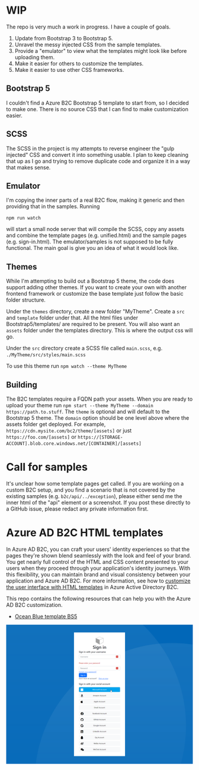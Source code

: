 # WIP

The repo is very much a work in progress. I have a couple of goals.

1. Update from Bootstrap 3 to Bootstrap 5.
2. Unravel the messy injected CSS from the sample templates.
3. Provide a "emulator" to view what the templates might look like before uploading them.
4. Make it easier for others to customize the templates.
5. Make it easier to use other CSS frameworks.

## Bootstrap 5
I couldn't find a Azure B2C Bootstrap 5 template to start from, so I decided to make one. 
There is no source CSS that I can find to make customization easier. 

## SCSS
The SCSS in the project is my attempts to reverse engineer the "gulp injected" CSS and convert it into something usable.
I plan to keep cleaning that up as I go and trying to remove duplicate code and organize it in a way that makes sense.

## Emulator
I'm copying the inner parts of a real B2C flow, making it generic and then providing that in the samples. Running

```shell
npm run watch
```

will start a small node server that will compile the SCSS, copy any assets and combine the template pages (e.g. unified.html) 
and the sample pages (e.g. sign-in.html). The emulator/samples is not supposed to be fully functional. The main goal is 
give you an idea of what it would look like.

## Themes
While I'm attempting to build out a Bootstrap 5 theme, the code does support adding other themes. If you want to create 
your own with another frontend framework or customize the base template just follow the basic folder structure.

Under the `themes` directory, create a new folder "MyTheme". Create a `src` and `template` folder under that.
All the html files under Bootstrap5/templates/ are required to be present. You will also want an `assets` folder under 
the templates directory. This is where the output css will go.

Under the `src` directory create a SCSS file called `main.scss`, e.g. `./MyTheme/src/styles/main.scss`

To use this theme run `npm watch --theme MyTheme`

## Building
The B2C templates require a FQDN path your assets. When you are ready to upload your theme run `npm start --theme MyTheme --domain https://path.to.stuff`.
The `theme` is optional and will default to the Bootstrap 5 theme. The `domain` option should be one level above where
the assets folder get deployed. For example, `https://cdn.mysite.com/bc2/theme/[assets]` or just `https://foo.com/[assets]` or
`https://[STORAGE-ACCOUNT].blob.core.windows.net/[CONTAINER]/[assets]`

# Call for samples
It's unclear how some template pages get called. If you are working on a custom B2C setup, and you find a scenario
that is not covered by the existing samples (e.g. `b2c/api/../exception`), please either send me the inner html of the "api" element or a screenshot.
If you post these directly to a GitHub issue, please redact any private information first.


# Azure AD B2C HTML templates

In Azure AD B2C, you can craft your users' identity experiences so that the pages they're shown blend seamlessly with the look and feel of your brand. You get nearly full control of the HTML and CSS content presented to your users when they proceed through your application's identity journeys. With this flexibility, you can maintain brand and visual consistency between your application and Azure AD B2C. For more information, see how to [customize the user interface with HTML templates](https://docs.microsoft.com/azure/active-directory-b2c/customize-ui-with-html) in Azure Active Directory B2C.

This repo contains the following resources that can help you with the Azure AD B2C customization. 

- [Ocean Blue template BS5](themes/Bootstrap5)

![Ocean Blue template screenshot](images/b2c_bootstrap5.png)

